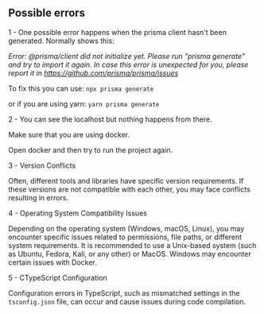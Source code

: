## Possible errors

1 - One possible error happens when the prisma client hasn't been generated. Normally shows this:

_Error: @prisma/client did not initialize yet. Please run "prisma generate" and try to import it again.
In case this error is unexpected for you, please report it in https://github.com/prisma/prisma/issues_

To fix this you can use:
`npx prisma generate`

or if you are using yarn:
`yarn prisma generate`

2 - You can see the localhost but nothing happens from there.

Make sure that you are using docker.

Open docker and then try to run the project again.

3 - Version Conflicts

Often, different tools and libraries have specific version requirements. If these versions are not compatible with each other, you may face conflicts resulting in errors.

4 - Operating System Compatibility Issues

Depending on the operating system (Windows, macOS, Linux), you may encounter specific issues related to permissions, file paths, or different system requirements. It is recommended to use a Unix-based system (such as Ubuntu, Fedora, Kali, or any other) or MacOS. Windows may encounter certain issues with Docker.

5 - CTypeScript Configuration

Configuration errors in TypeScript, such as mismatched settings in the `tsconfig.json` file, can occur and cause issues during code compilation.
